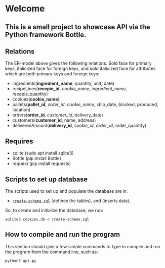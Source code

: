 # Welcome

## This is a small project to showcase API via the Python framework Bottle.

## Relations

The ER-model above gives the following relations.
Bold face for primary keys, italicized face for
foreign keys, and bold italicized face for attributes which
are both primary keys and foreign keys:

+ ingredients(**ingredient_name**, quantity, unit, date)
+ recipeLines(**recepie_id**, _cookie_name_, _ingredient_name_, recepie_quantity)
+ cookies(**cookie_name**)
+ pallets(**pallet_id**, _order_id_, _cookie_name_, ship_date, blocked, produced, location)
+ orders(**order_id**, _customer_id_, delivery_date)
+ customers(**customer_id**, name, address)
+ deliveredAmount(**delivery_id**, _cookie_id_, _order_id_, order_quantity)

## Requires
- sqlite (sudo apt install sqlite3)
- Bottle (pip install Bottle)
- request (pip install requests)

## Scripts to set up database

The scripts used to set up and populate the database are in:

 + [`create-schema.sql`](create-schema.sql) (defines the tables), and (inserts data).

So, to create and initialize the database, we run:

```shell
sqlite3 cookies.db < create-schema.sql
```


## How to compile and run the program

This section should give a few simple commands to type to
compile and run the program from the command line, such as:

```shell
python3 api.py
```
